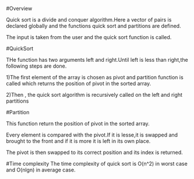 #Overview

Quick sort is a divide and conquer algorithm.Here a vector of pairs is declared globally and the functions quick sort and partitions are defined.

The input is taken from the user and the quick sort function is called.

#QuickSort

THe function has two arguments left and right.Until left is less than right,the following steps are done.

1)The first element of the array is chosen as pivot and partition function is called
which returns the position of pivot in the sorted array.

2)Then , the quick sort algorithm is recursively called on the left and right partitions

#Partition

This function return the position of pivot in the sorted array.

Every element is compared with the pivot.If it is lesse,it is swapped and brought to the front and if it is more it is left in its own place.

The pivot is then swapped to its correct position and its index is returned.


#Time complexity
The time complexity of quick sort is O(n^2) in worst case and O(nlgn) in average case.
